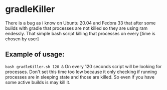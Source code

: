 # gradleKiller

There is a bug as i know on Ubuntu 20.04 and Fedora 33 that after some builds with gradle that processes are not killed so they are using ram endessly.
That simple bash script killing that processes on every [time is chosen by user]  

## Example of usage:
```bash gradleKiller.sh 120 &``` On every 120 seconds script will be looking for processes. Don't set this time too low because it only checking if running processes are in sleeping state and those are killed. So even if you have some active builds is may kill it.

